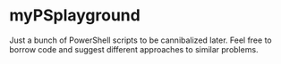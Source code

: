 # myPSplayground
Just a bunch of PowerShell scripts to be cannibalized later.
Feel free to borrow code and suggest different approaches to similar problems. 
